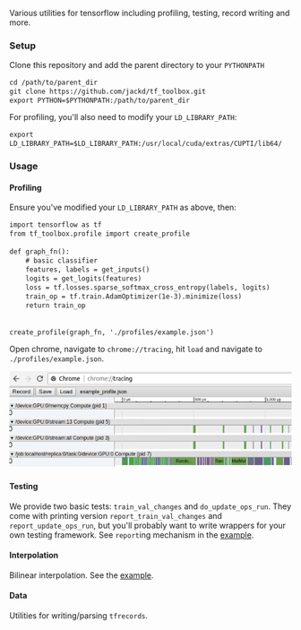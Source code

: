 Various utilities for tensorflow including profiling, testing, record writing and more.

### Setup
Clone this repository and add the parent directory to your `PYTHONPATH`
```
cd /path/to/parent_dir
git clone https://github.com/jackd/tf_toolbox.git
export PYTHON=$PYTHONPATH:/path/to/parent_dir
```

For profiling, you'll also need to modify your `LD_LIBRARY_PATH`:
```
export LD_LIBRARY_PATH=$LD_LIBRARY_PATH:/usr/local/cuda/extras/CUPTI/lib64/
```

### Usage
#### Profiling
Ensure you've modified your `LD_LIBRARY_PATH` as above, then:
```
import tensorflow as tf
from tf_toolbox.profile import create_profile

def graph_fn():
    # basic classifier
    features, labels = get_inputs()
    logits = get_logits(features)
    loss = tf.losses.sparse_softmax_cross_entropy(labels, logits)
    train_op = tf.train.AdamOptimizer(1e-3).minimize(loss)
    return train_op


create_profile(graph_fn, './profiles/example.json')
```
Open chrome, navigate to `chrome://tracing`, hit `load` and navigate to `./profiles/example.json`.

![Profiling output](images/profile.png)

#### Testing
We provide two basic tests: `train_val_changes` and `do_update_ops_run`. They come with printing version `report_train_val_changes` and `report_update_ops_run`, but you'll probably want to write wrappers for your own testing framework. See `report`ing mechanism in the [example](example/testing.py).

#### Interpolation
Bilinear interpolation. See the [example](example/inter.py).

#### Data
Utilities for writing/parsing `tfrecords`.
